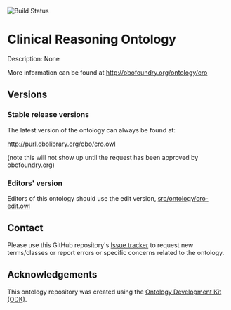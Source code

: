 
![Build Status](https://github.com/ozborn/clinreason/workflows/CI/badge.svg)
# Clinical Reasoning Ontology

Description: None

More information can be found at http://obofoundry.org/ontology/cro

## Versions

### Stable release versions

The latest version of the ontology can always be found at:

http://purl.obolibrary.org/obo/cro.owl

(note this will not show up until the request has been approved by obofoundry.org)

### Editors' version

Editors of this ontology should use the edit version, [src/ontology/cro-edit.owl](src/ontology/cro-edit.owl)

## Contact

Please use this GitHub repository's [Issue tracker](https://github.com/ozborn/clinreason/issues) to request new terms/classes or report errors or specific concerns related to the ontology.

## Acknowledgements

This ontology repository was created using the [Ontology Development Kit (ODK)](https://github.com/INCATools/ontology-development-kit).
